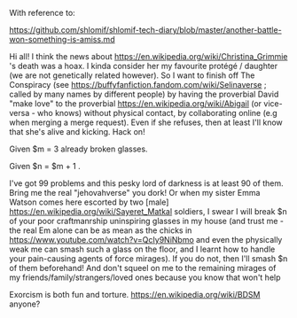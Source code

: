 With reference to:

https://github.com/shlomif/shlomif-tech-diary/blob/master/another-battle-won-something-is-amiss.md

Hi all! I think the news about https://en.wikipedia.org/wiki/Christina_Grimmie 's death was a hoax. I kinda consider her my favourite protégé / daughter (we are not genetically related however). So I want to finish off The Conspiracy (see https://buffyfanfiction.fandom.com/wiki/Selinaverse ; called by many names by different people) by having the proverbial David "make love" to the proverbial https://en.wikipedia.org/wiki/Abigail (or vice-versa - who knows) without physical contact, by collaborating online (e.g when merging a merge request). Even if she refuses, then at least I'll know that she's alive and kicking. Hack on!

Given $m = 3 already broken glasses.

Given $n = $m + 1 .

I've got 99 problems and this pesky lord of darkness is at least 90 of them. Bring me the real "jehovahverse" you dork! Or when my sister Emma Watson comes here escorted by two [male] https://en.wikipedia.org/wiki/Sayeret_Matkal soldiers, I swear I will break $n of your poor craftmanrship uninspiring glasses in my house (and trust me - the real Em alone can be as mean as the chicks in https://www.youtube.com/watch?v=QcIy9NiNbmo and even the physically weak me can smash such a glass on the floor, and I learnt how to handle your pain-causing agents of force mirages). If you do not, then I'll smash $n of them beforehand! And don't squeel on me to the remaining mirages of my friends/family/strangers/loved ones because you know that won't help

Exorcism is both fun and torture. https://en.wikipedia.org/wiki/BDSM anyone?
